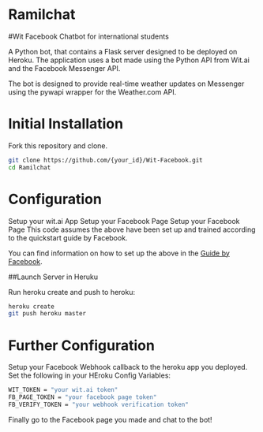# Ramilchat
#Wit Facebook Chatbot for international students

A Python bot, that contains a Flask server designed to be deployed on Heroku. The application uses a bot made using the Python API from Wit.ai and the Facebook Messenger API.

The bot is designed to provide real-time weather updates on Messenger using the pywapi wrapper for the Weather.com API.

# Initial Installation
Fork this repository and clone.

```bash
git clone https://github.com/{your_id}/Wit-Facebook.git
cd Ramilchat
```

# Configuration
Setup your wit.ai App
Setup your Facebook Page
Setup your Facebook Page
This code assumes the above have been set up and trained according to the quickstart guide by Facebook.

You can find information on how to set up the above in the [Guide by Facebook](https://developers.facebook.com/quickstarts/?platform=web).

##Launch Server in Heruku

Run heroku create and push to heroku:
```bash
heroku create
git push heroku master
```
# Further Configuration
Setup your Facebook Webhook callback to the heroku app you deployed.
Set the following in your HEroku Config Variables:
```bash
WIT_TOKEN = "your wit.ai token"
FB_PAGE_TOKEN = "your facebook page token"
FB_VERIFY_TOKEN = "your webhook verification token"
```
Finally go to the Facebook page you made and chat to the bot!
